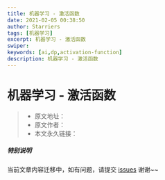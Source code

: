 ```yaml
---
title: 机器学习 - 激活函数
date: 2021-02-05 00:38:50
author: Starriers
tags: [机器学习]
excerpt: 机器学习 - 激活函数
swiper:
keywords: [ai,dp,activation-function]
description: 机器学习 - 激活函数
---
```


# 机器学习 - 激活函数

> * 原文地址：[]()
> * 原文作者：[]()
> * 本文永久链接：[]()

##### **特别说明**

当前文章内容迁移中，如有问题，请提交 [issues](https://github.com/Starrier/starrier.github.io/issues) 谢谢~~

